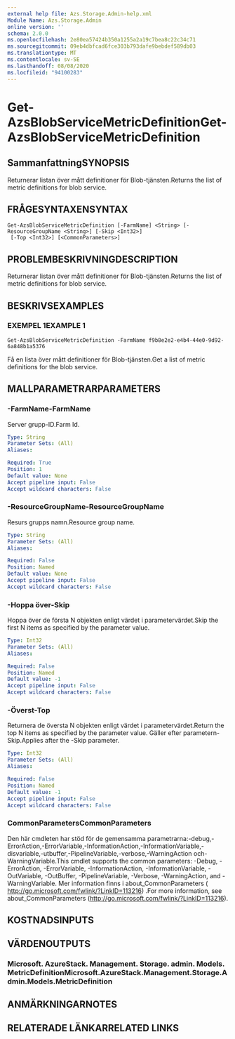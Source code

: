 ```yaml
---
external help file: Azs.Storage.Admin-help.xml
Module Name: Azs.Storage.Admin
online version: ''
schema: 2.0.0
ms.openlocfilehash: 2e80ea57424b350a1255a2a19c7bea8c22c34c71
ms.sourcegitcommit: 09eb4dbfcad6fce303b793dafe9bebdef589db03
ms.translationtype: MT
ms.contentlocale: sv-SE
ms.lasthandoff: 08/08/2020
ms.locfileid: "94100283"
---
```

# <span data-ttu-id="e7507-101">Get-AzsBlobServiceMetricDefinition</span><span class="sxs-lookup"><span data-stu-id="e7507-101">Get-AzsBlobServiceMetricDefinition</span></span>

## <span data-ttu-id="e7507-102">Sammanfattning</span><span class="sxs-lookup"><span data-stu-id="e7507-102">SYNOPSIS</span></span>
<span data-ttu-id="e7507-103">Returnerar listan över mått definitioner för Blob-tjänsten.</span><span class="sxs-lookup"><span data-stu-id="e7507-103">Returns the list of metric definitions for blob service.</span></span>

## <span data-ttu-id="e7507-104">FRÅGESYNTAXEN</span><span class="sxs-lookup"><span data-stu-id="e7507-104">SYNTAX</span></span>

```
Get-AzsBlobServiceMetricDefinition [-FarmName] <String> [-ResourceGroupName <String>] [-Skip <Int32>]
 [-Top <Int32>] [<CommonParameters>]
```

## <span data-ttu-id="e7507-105">PROBLEMBESKRIVNING</span><span class="sxs-lookup"><span data-stu-id="e7507-105">DESCRIPTION</span></span>
<span data-ttu-id="e7507-106">Returnerar listan över mått definitioner för Blob-tjänsten.</span><span class="sxs-lookup"><span data-stu-id="e7507-106">Returns the list of metric definitions for blob service.</span></span>

## <span data-ttu-id="e7507-107">BESKRIVS</span><span class="sxs-lookup"><span data-stu-id="e7507-107">EXAMPLES</span></span>

### <span data-ttu-id="e7507-108">EXEMPEL 1</span><span class="sxs-lookup"><span data-stu-id="e7507-108">EXAMPLE 1</span></span>
```
Get-AzsBlobServiceMetricDefinition -FarmName f9b8e2e2-e4b4-44e0-9d92-6a848b1a5376
```

<span data-ttu-id="e7507-109">Få en lista över mått definitioner för Blob-tjänsten.</span><span class="sxs-lookup"><span data-stu-id="e7507-109">Get a list of metric definitions for the blob service.</span></span>

## <span data-ttu-id="e7507-110">MALLPARAMETRAR</span><span class="sxs-lookup"><span data-stu-id="e7507-110">PARAMETERS</span></span>

### <span data-ttu-id="e7507-111">-FarmName</span><span class="sxs-lookup"><span data-stu-id="e7507-111">-FarmName</span></span>
<span data-ttu-id="e7507-112">Server grupp-ID.</span><span class="sxs-lookup"><span data-stu-id="e7507-112">Farm Id.</span></span>

```yaml
Type: String
Parameter Sets: (All)
Aliases:

Required: True
Position: 1
Default value: None
Accept pipeline input: False
Accept wildcard characters: False
```

### <span data-ttu-id="e7507-113">-ResourceGroupName</span><span class="sxs-lookup"><span data-stu-id="e7507-113">-ResourceGroupName</span></span>
<span data-ttu-id="e7507-114">Resurs grupps namn.</span><span class="sxs-lookup"><span data-stu-id="e7507-114">Resource group name.</span></span>

```yaml
Type: String
Parameter Sets: (All)
Aliases:

Required: False
Position: Named
Default value: None
Accept pipeline input: False
Accept wildcard characters: False
```

### <span data-ttu-id="e7507-115">-Hoppa över</span><span class="sxs-lookup"><span data-stu-id="e7507-115">-Skip</span></span>
<span data-ttu-id="e7507-116">Hoppa över de första N objekten enligt värdet i parametervärdet.</span><span class="sxs-lookup"><span data-stu-id="e7507-116">Skip the first N items as specified by the parameter value.</span></span>

```yaml
Type: Int32
Parameter Sets: (All)
Aliases:

Required: False
Position: Named
Default value: -1
Accept pipeline input: False
Accept wildcard characters: False
```

### <span data-ttu-id="e7507-117">-Överst</span><span class="sxs-lookup"><span data-stu-id="e7507-117">-Top</span></span>
<span data-ttu-id="e7507-118">Returnera de översta N objekten enligt värdet i parametervärdet.</span><span class="sxs-lookup"><span data-stu-id="e7507-118">Return the top N items as specified by the parameter value.</span></span>
<span data-ttu-id="e7507-119">Gäller efter parametern-Skip.</span><span class="sxs-lookup"><span data-stu-id="e7507-119">Applies after the -Skip parameter.</span></span>

```yaml
Type: Int32
Parameter Sets: (All)
Aliases:

Required: False
Position: Named
Default value: -1
Accept pipeline input: False
Accept wildcard characters: False
```

### <span data-ttu-id="e7507-120">CommonParameters</span><span class="sxs-lookup"><span data-stu-id="e7507-120">CommonParameters</span></span>
<span data-ttu-id="e7507-121">Den här cmdleten har stöd för de gemensamma parametrarna:-debug,-ErrorAction,-ErrorVariable,-InformationAction,-InformationVariable,-disvariable,-utbuffer,-PipelineVariable,-verbose,-WarningAction och-WarningVariable.</span><span class="sxs-lookup"><span data-stu-id="e7507-121">This cmdlet supports the common parameters: -Debug, -ErrorAction, -ErrorVariable, -InformationAction, -InformationVariable, -OutVariable, -OutBuffer, -PipelineVariable, -Verbose, -WarningAction, and -WarningVariable.</span></span> <span data-ttu-id="e7507-122">Mer information finns i about_CommonParameters ( http://go.microsoft.com/fwlink/?LinkID=113216) .</span><span class="sxs-lookup"><span data-stu-id="e7507-122">For more information, see about_CommonParameters (http://go.microsoft.com/fwlink/?LinkID=113216).</span></span>

## <span data-ttu-id="e7507-123">KOSTNADS</span><span class="sxs-lookup"><span data-stu-id="e7507-123">INPUTS</span></span>

## <span data-ttu-id="e7507-124">VÄRDEN</span><span class="sxs-lookup"><span data-stu-id="e7507-124">OUTPUTS</span></span>

### <span data-ttu-id="e7507-125">Microsoft. AzureStack. Management. Storage. admin. Models. MetricDefinition</span><span class="sxs-lookup"><span data-stu-id="e7507-125">Microsoft.AzureStack.Management.Storage.Admin.Models.MetricDefinition</span></span>

## <span data-ttu-id="e7507-126">ANMÄRKNINGAR</span><span class="sxs-lookup"><span data-stu-id="e7507-126">NOTES</span></span>

## <span data-ttu-id="e7507-127">RELATERADE LÄNKAR</span><span class="sxs-lookup"><span data-stu-id="e7507-127">RELATED LINKS</span></span>
